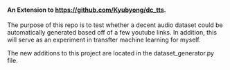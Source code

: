 #### An Extension to https://github.com/Kyubyong/dc_tts.

The purpose of this repo is to test whether a decent audio dataset could be automatically generated based off of a few youtube links. In addition, this will serve as an experiment in transfter machine learning for myself. 

The new additions to this project are located in the dataset_generator.py file.
